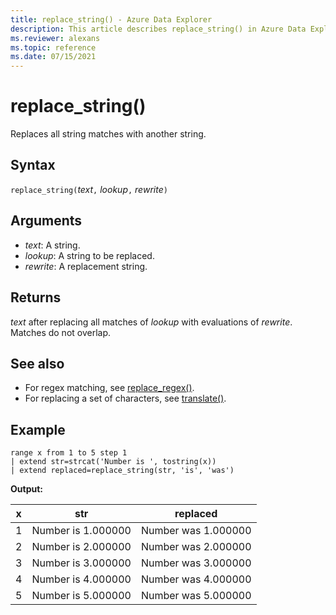 ```yaml
---
title: replace_string() - Azure Data Explorer
description: This article describes replace_string() in Azure Data Explorer.
ms.reviewer: alexans
ms.topic: reference
ms.date: 07/15/2021
---
```

# replace_string()

Replaces all string matches with another string. 

## Syntax

`replace_string(`*text*`,` *lookup*`,` *rewrite*`)`

## Arguments

* *text*: A string.
* *lookup*: A string to be replaced.
* *rewrite*: A replacement string.

## Returns

*text* after replacing all matches of *lookup* with evaluations of *rewrite*. Matches do not overlap.

## See also

* For regex matching, see [replace_regex()](replace-regex-function.md).
* For replacing a set of characters, see [translate()](translatefunction.md).

## Example


```kusto
range x from 1 to 5 step 1
| extend str=strcat('Number is ', tostring(x))
| extend replaced=replace_string(str, 'is', 'was')
```

**Output:**

| x    | str | replaced|
|---|---|---|
| 1    | Number is 1.000000  | Number was 1.000000|
| 2    | Number is 2.000000  | Number was 2.000000|
| 3    | Number is 3.000000  | Number was 3.000000|
| 4    | Number is 4.000000  | Number was 4.000000|
| 5    | Number is 5.000000  | Number was 5.000000|
 
